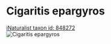 
Cigaritis epargyros
===================
  
[iNaturalist taxon id: 848272](https://www.inaturalist.org/taxa/848272)  
![Cigaritis epargyros](https://inaturalist-open-data.s3.amazonaws.com/photos/115462053/medium.jpg)